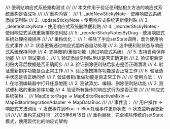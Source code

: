 /// 便利贴响应式系统重构测试
/// 
/// 本文件用于验证便利贴相关方法的响应式系统重构是否成功
/// 
/// 重构内容：
/// 1. _addNewStickyNote - 使用响应式系统添加便利贴
/// 2. _updateStickyNote - 使用响应式系统更新便利贴
/// 3. _deleteStickyNote - 使用响应式系统删除便利贴
/// 4. _reorderStickyNotes - 使用响应式系统重新排序便利贴
/// 5. _reorderStickyNotesByDrag - 使用响应式系统处理拖拽排序
/// 
/// 重构优化：
/// 1. 移除了手动setState调用，改为使用响应式事件
/// 2. 状态更新通过响应式监听器自动处理
/// 3. 选中便利贴状态与响应式系统保持同步
/// 4. 支持撤销/重做功能（通过响应式系统）
/// 5. 支持自动保存功能
/// 
/// 测试要点：
/// 1. 验证添加便利贴后UI是否正确更新
/// 2. 验证更新便利贴内容后数据是否正确同步
/// 3. 验证删除便利贴后状态是否正确清理
/// 4. 验证重新排序功能是否正常工作
/// 5. 验证拖拽排序功能是否正常工作
/// 6. 验证选中状态是否正确同步
/// 7. 验证撤销/重做功能是否正常工作
/// 
/// 使用方法：
/// 1. 在地图编辑器中打开任意地图
/// 2. 测试添加、编辑、删除便利贴功能
/// 3. 测试便利贴的重新排序功能
/// 4. 验证所有操作的响应式行为是否正常
/// 
/// 响应式系统架构：
/// MapEditorPage -> MapEditorReactiveMixin -> MapEditorIntegrationAdapter -> MapDataBloc
/// 
/// 事件流：
/// 用户操作 -> 响应式方法调用 -> 发送事件到Bloc -> Bloc处理事件更新状态 -> 状态监听器更新UI
/// 
/// 重构完成时间：2025年6月15日
/// 重构目标：完全移除传统的setState模式，使用现代化的响应式架构
